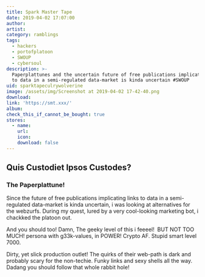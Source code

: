 ```yaml
---
title: Spark Master Tape
date: 2019-04-02 17:07:00
author:
artist:
category: ramblings
tags:
  - hackers
  - portofplatoon
  - SWOUP
  - cybersoul
description: >-
  Paperplattunes and the uncertain future of free publications implicating links
  to data in a semi-regulated data-market is kinda uncertain #SWOUP
uid: sparktapeculrywolverine
image: /assets/img/Screenshot at 2019-04-02 17-42-40.png
download:
link: 'https://smt.xxx/'
album:
check_this_if_cannot_be_bought: true
stores:
  - name:
    url:
    icon:
    download: false
---
```


## Quis Custodiet Ipsos Custodes?

### The Paperplattune\!

Since the future of free publications implicating links to data in a semi-regulated data-market is kinda uncertain, i was looking at alternatives for the webzurfs. During my quest, lured by a very cool-looking marketing bot, i chackked the platoon out.

And you should too\! Damn, The geeky level of this i feeeel\!&nbsp; BUT NOT TOO MUCH\! persona with g33k-values, in POWER\! Crypto AF. Stupid smart level 7000.

Dirty, yet slick production outlet\! The quirks of their web-path is dark and probably scary for the non-techie. Funky links and sexy shells all the way. Dadang you should follow that whole rabbit hole\!